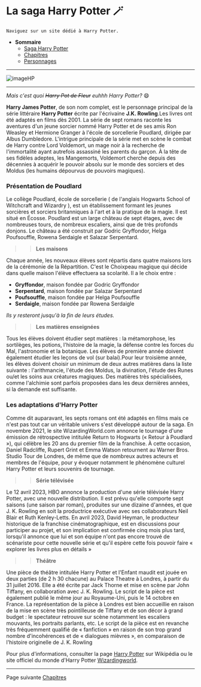 # La saga Harry Potter 🪄
>
~~~~
Naviguez sur un site dédié à Harry Potter. 
~~~~

* **Sommaire**
  * [Saga Harry Potter](https://github.com/ChloeBED/Harry-Potter/blob/5e81489251cfceadfc68c12e4074d17a52fecaf7/Index.md)
  * [Chapitres](https://github.com/ChloeBED/Harry-Potter/blob/bb62f02ab7cf1d41984ae249c2883309f10d7994/films.md)
  * [Personnages](https://github.com/ChloeBED/Harry-Potter/blob/d69397703b7629a2ed3a09b4697b28c5e32b3f2a/Personnages.md)
* * * 
![imageHP](https://user-images.githubusercontent.com/144808157/273626414-3af68c23-3c1b-4b0d-b22e-812a067ce4af.png)
* * *
>
*Mais c'est quoi ~~Harry Pot de Fleur~~ euhhh Harry Potter?* 😄
>
**Harry James Potter**, de son nom complet, est le personnage principal de la série littéraire **Harry Potter** écrite par l'écrivaine **J.K. Rowling**.Les livres ont été adaptés en films dès 2001. La série de sept romans raconte les aventures d'un jeune sorcier nommé Harry Potter et de ses amis Ron Weasley et Hermione Granger à l'école de sorcellerie Poudlard, dirigée par Albus Dumbledore. L'intrigue principale de la série met en scène le combat de Harry contre Lord Voldemort, un mage noir à la recherche de l'immortalité ayant autrefois assassiné les parents du garçon. À la tête de ses fidèles adeptes, les Mangemorts, Voldemort cherche depuis des décennies à acquérir le pouvoir absolu sur le monde des sorciers et des Moldus (les humains dépourvus de pouvoirs magiques). 
>
### Présentation de Poudlard
>
Le collège Poudlard, école de sorcellerie ( de l'anglais Hogwarts School of Witchcraft and Wizardry ), est un établissement formant les jeunes sorcières et sorciers britanniques à l'art et à la pratique de la magie. Il est situé en Écosse.
Poudlard est un large château de sept étages, avec de nombreuses tours, de nombreux escaliers, ainsi que de très profonds donjons. Le château a été construit par Godric Gryffondor, Helga Poufsouffle, Rowena Serdaigle et Salazar Serpentard.
>
>>**Les maisons** 
>
Chaque année, les nouveaux élèves sont répartis dans quatre maisons lors de la cérémonie de la Répartition. C'est le Choixpeau magique qui décide dans quelle maison l'élève effectuera sa scolarité. Il a le choix entre :

* **Gryffondor**, maison fondée par Godric Gryffondor
* **Serpentard**, maison fondée par Salazar Serpentard
* **Poufsouffle**, maison fondée par Helga Poufsouffle
* **Serdaigle**, maison fondée par Rowena Serdaigle
>
_Ils y resteront jusqu'à la fin de leurs études._
>
>>**Les matières enseignées**
>
Tous les élèves doivent étudier sept matières : la métamorphose, les sortilèges, les potions, l'histoire de la magie, la défense contre les forces du Mal, l'astronomie et la botanique. Les élèves de première année doivent également étudier les leçons de vol (sur balai).Pour leur troisième année, les élèves doivent choisir un minimum de deux autres matières dans la liste suivante : l'arithmancie, l'étude des Moldus, la divination, l'étude des Runes ou/et les soins aux créatures magiques. Des matières très spécialisées, comme l'alchimie sont parfois proposées dans les deux dernières années, si la demande est suffisante.
>
### Les adaptations d'Harry Potter 
>
Comme dit auparavant, les septs romans ont été adaptés en films mais ce n'est pas tout car un véritable univers s'est développé autour de la saga. En novembre 2021, le site WizardingWorld.com annonce le tournage d'une émission de rétrospective intitulée Return to Hogwarts (« Retour à Poudlard »), qui célèbre les 20 ans du premier film de la franchise. À cette occasion, Daniel Radcliffe, Rupert Grint et Emma Watson retournent au Warner Bros. Studio Tour de Londres, de même que de nombreux autres acteurs et membres de l'équipe, pour y évoquer notamment le phénomène culturel Harry Potter et leurs souvenirs de tournage.
>
>>**Série télévisée**
>
Le 12 avril 2023, HBO annonce la production d'une série télévisée Harry Potter, avec une nouvelle distribution. Il est prévu qu'elle comporte sept saisons (une saison par roman), produites sur une dizaine d'années, et que J. K. Rowling en soit la productrice exécutive avec ses collaborateurs Neil Blair et Ruth Kenley-Letts. En avril 2023, David Heyman, le producteur historique de la franchise cinématographique, est en discussions pour participer au projet, et son implication est confirmée cinq mois plus tard, lorsqu'il annonce que lui et son équipe n'ont pas encore trouvé de scénariste pour cette nouvelle série et qu'il espère cette fois pouvoir faire « explorer les livres plus en détails »
>
>>**Théâtre**
>
Une pièce de théâtre intitulée Harry Potter et l'Enfant maudit est jouée en deux parties (de 2 h 30 chacune) au Palace Theatre à Londres, à partir du 31 juillet 2016. Elle a été écrite par Jack Thorne et mise en scène par John Tiffany, en collaboration avec J. K. Rowling. Le script de la pièce est également publié le même jour au Royaume-Uni, puis le 14 octobre en France.
La représentation de la pièce à Londres est bien accueillie en raison de la mise en scène très pointilleuse de Tiffany et de son décor à grand budget : le spectateur retrouve sur scène notamment les escaliers mouvants, les portraits parlants, etc. Le script de la pièce est en revanche très fréquemment qualifié de « fanfiction » en raison de son trop grand nombre d'incohérences et de « dialogues mièvres », en comparaison de l'histoire originelle de J. K. Rowling
>




Pour plus d'informations, consulter la page [Harry Potter](https://fr.wikipedia.org/wiki/Harry_Potter) sur Wikipédia ou le site officiel du monde d'Harry Potter [Wizardingworld](https://www.wizardingworld.com). 
>
* * *
Page suivante [Chapitres](https://github.com/ChloeBED/Harry-Potter/blob/028fb5077a64899b5f7f09d035d350d1fe8fada0/Chapitres.md)
> 
> 

